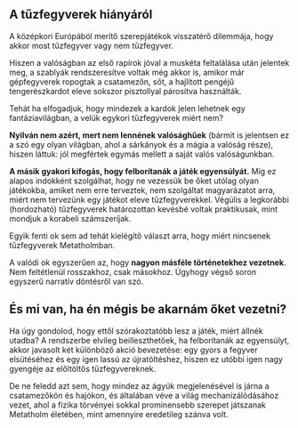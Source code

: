 ## A tűzfegyverek hiányáról

A középkori Európából merítő szerepjátékok visszatérő dilemmája, hogy akkor most tűzfegyver vagy nem tűzfegyver.

Hiszen a valóságban az első rapírok jóval a muskéta feltalálása után jelentek meg, a szablyák rendszeresítve voltak még akkor is, amikor már gépfegyverek ropogtak a csatamezőn, sőt, a hajlított pengéjű tengerészkardot eleve sokszor pisztollyal párosítva használták.

Tehát ha elfogadjuk, hogy mindezek a kardok jelen lehetnek egy fantáziavilágban, a velük egykori tűzfegyverek miért nem?

**Nyilván nem azért, mert nem lennének valósághűek** (bármit is jelentsen ez a szó egy olyan világban, ahol a sárkányok és a mágia a valóság része), hiszen láttuk: jól megfértek egymás mellett a saját valós valóságunkban.

**A másik gyakori kifogás, hogy felborítanák a játék egyensúlyát.** Míg ez alapos indokként szolgálhat, hogy ne vezessük be őket utólag olyan játékokba, amiket nem erre terveztek, nem szolgáltat magyarázatot arra, miért nem tervezünk egy játékot eleve tűzfegyverekkel. Végülis a legkorábbi (hordozható) tűzfegyverek határozottan kevésbé voltak praktikusak, mint mondjuk a korabeli számszeríjak.

Egyik fenti ok sem ad tehát kielégítő választ arra, hogy miért nincsenek tűzfegyverek Metatholmban.

A valódi ok egyszerűen az, hogy **nagyon másféle történetekhez vezetnek**. Nem feltétlenül rosszakhoz, csak másokhoz. Úgyhogy végső soron egyszerű narratív döntésről van szó.

## És mi van, ha én mégis be akarnám őket vezetni?

Ha úgy gondolod, hogy ettől szórakoztatóbb lesz a játék, miért állnék utadba? A rendszerbe elvileg beilleszthetőek, ha felborítanák az egyensúlyt, akkor javasolt két különböző akció bevezetése: egy gyors a fegyver elsütéséhez és egy igen lassú az újratöltéshez, hiszen ez utóbbi igen nagy gyengéje az előltöltős tűzfegyvereknek.

De ne feledd azt sem, hogy mindez az ágyúk megjelenésével is járna a csatamezőkön és hajókon, és általában véve a világ mechanizálódásához vezet, ahol a fizika törvényei sokkal prominensebb szerepet játszanak Metatholm életében, mint amennyire eredetileg szánva volt.